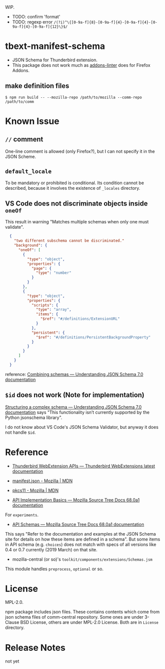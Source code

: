 WIP.

* TODO: confirm 'format'
* TODO: regexp error `/(?i)^\{[0-9a-f]{8}-[0-9a-f]{4}-[0-9a-f]{4}-[0-9a-f]{4}-[0-9a-f]{12}\}$/`


# tbext-manifest-schema

* JSON Schema for Thunderbird extension.
* This package does not work much as [addons-linter](https://github.com/mozilla/addons-linter) does for Firefox Addons.


## make definition files

```console
$ npm run build -- --mozilla-repo /path/to/mozilla --comm-repo /path/to/comm
```

# Known Issue

## `//` comment

One-line comment is allowed (only Firefox?), but I can not specify it in the JSON Scheme.

## `default_locale`

To be mandatory or prohibited is conditional.
Its condition cannot be described, because it involves the existence of `_locales` directory.

## VS Code does not discriminate objects inside `oneOf`

This result in warning "Matches multiple schemas when only one must validate".

```sample.json
  {
    "two different subschema cannot be discriminated."
    "background": {
      "oneOf": [
        {
          "type": "object",
          "properties": {
            "page": {
              "type": "number"
            }
          }
        },
        {
          "type": "object",
          "properties": {
            "scripts": {
              "type": "array",
              "items": {
                "$ref": "#/definitions/ExtensionURL"
              }
            },
            "persistent": {
              "$ref": "#/definitions/PersistentBackgroundProperty"
            }
          }
        }
      ]
    }
  }
```

reference:
[Combining schemas — Understanding JSON Schema 7.0 documentation](https://json-schema.org/understanding-json-schema/reference/combining.html)


## `$id` does not work (Note for implementation)

[Structuring a complex schema — Understanding JSON Schema 7.0 documentation](https://json-schema.org/understanding-json-schema/structuring.html)
says "This functionality isn’t currently supported by the Python jsonschema library".

I do not know about VS Code's JSON Schema Validator, but anyway it does not handle `$id`.


# Reference

* [Thunderbird WebExtension APIs — Thunderbird WebExtensions latest documentation](https://thunderbird-webextensions.readthedocs.io/en/latest/)

* [manifest.json - Mozilla | MDN](https://developer.mozilla.org/en-US/docs/Mozilla/Add-ons/WebExtensions/manifest.json)

* [pkcs11 - Mozilla | MDN](https://developer.mozilla.org/en-US/docs/Mozilla/Add-ons/WebExtensions/API/pkcs11)

* [API Implementation Basics — Mozilla Source Tree Docs 68.0a1 documentation](https://firefox-source-docs.mozilla.org/toolkit/components/extensions/webextensions/basics.html#webextensions-experiments)

For `experiments`.

* [API Schemas — Mozilla Source Tree Docs 68.0a1 documentation](https://firefox-source-docs.mozilla.org/toolkit/components/extensions/webextensions/schema.html)

This says "Refer to the documentation and examples at the JSON Schema site for details on how these items are defined in a schema".
But some items in API schema (e.g. `choices`) does not match with specs of all versions like 0.4 or 0.7 currently (2019 March) on that site.

* mozilla-central (or so)'s `toolkit/components/extensions/Schemas.jsm`

This module handles `preprocess`, `optional` or so.


# License
MPL-2.0.

npm package includes json files. These contains contents which come from 
json schema files of comm-central repository. 
Some ones are under 3-Clause BSD License, others are under MPL-2.0 License. 
Both are in `License` directory.

# Release Notes

not yet

[//]: # (vim:expandtab ff=unix fenc=utf-8 sw=2)
